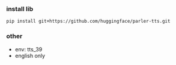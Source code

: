 


### install lib
```bsh
pip install git+https://github.com/huggingface/parler-tts.git
```

### other
* env: tts_39
* english only